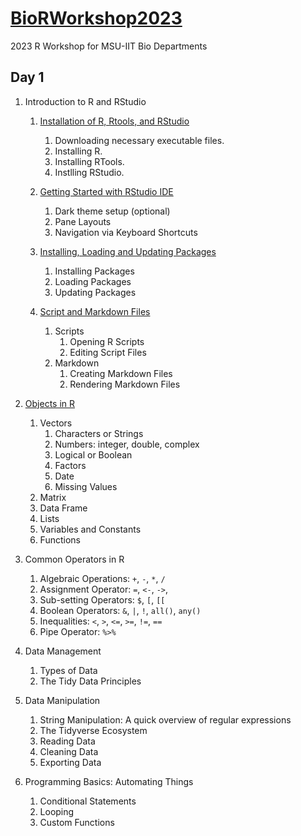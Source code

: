# [BioRWorkshop2023](https://rvcuenca.github.io/BioRWorkshop2023/)
2023 R Workshop for MSU-IIT Bio Departments

## Day 1

1. Introduction to R and RStudio
    
    1. [Installation of R, Rtools, and RStudio](https://rvcuenca.github.io/BioRWorkshop2023/Talk2023-BioRWorkshop-Part1.html)
        1. Downloading necessary executable files.
        1. Installing R.
        1. Installing RTools.
        1. Instlling RStudio.
     
    1. [Getting Started with RStudio IDE](https://rvcuenca.github.io/BioRWorkshop2023/Talk2023-BioRWorkshop-Part2.html)
        1.    Dark theme setup (optional)
        1.    Pane Layouts
        1.    Navigation via Keyboard Shortcuts
     
    1. [Installing, Loading and Updating Packages](https://rvcuenca.github.io/BioRWorkshop2023/Talk2023-BioRWorkshop-Part3.html)
        1.    Installing Packages
        1.    Loading Packages
        1.    Updating Packages
        
    1. [Script and Markdown Files](https://rvcuenca.github.io/BioRWorkshop2023/Talk2023-BioRWorkshop-Part4.html)
        1. Scripts
            1. Opening R Scripts
            1. Editing Script Files
        1. Markdown
            1. Creating Markdown Files
            1. Rendering Markdown Files
  

1. [Objects in R](https://rvcuenca.github.io/BioRWorkshop2023/Talk2023-BioRWorkshop-Part5.html)

    1. Vectors
        1. Characters or Strings
        1. Numbers: integer, double, complex
        1. Logical or Boolean
        1. Factors
        1. Date
        1. Missing Values
    1. Matrix
    1. Data Frame
    1. Lists
    1. Variables and Constants
    1. Functions
    
1. Common Operators in R

    1. Algebraic Operations: `+`, `-`, `*`, `/`
    1. Assignment Operator:  `=`, `<-`, `->`,
    1. Sub-setting Operators: `$`, `[`, `[[` 
    1. Boolean Operators: `&`, `|`, `!`, `all()`, `any()`
    1. Inequalities: `<`, `>`, `<=`, `>=`, `!=`, `==`
    1. Pipe Operator: `%>%`

1. Data Management

    1. Types of Data
    1. The Tidy Data Principles

1. Data Manipulation

    1. String Manipulation: A quick overview of regular expressions
    1. The Tidyverse Ecosystem
    1. Reading Data
    1. Cleaning Data
    1. Exporting Data
    
1. Programming Basics: Automating Things

    1. Conditional Statements
    1. Looping
    1. Custom Functions
